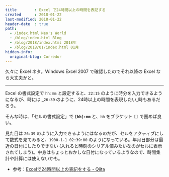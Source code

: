 ```yaml
---
title        : Excel で24時間以上の時間を表記する
created      : 2018-01-22
last-modified: 2018-01-22
header-date  : true
path:
  - /index.html Neo's World
  - /blog/index.html Blog
  - /blog/2018/index.html 2018年
  - /blog/2018/01/index.html 01月
hidden-info:
  original-blog: Corredor
---
```


久々に Excel ネタ。Windows Excel 2007 で確認したのでそれ以降の Excel なら大丈夫かと。

---

Excel の書式設定で `hh:mm` と設定すると、`22:15` のように時分を入力できるようになるが、時には _`26:39` のように、24時以上の時間を表現したい_時もあるだろう。

そんな時は、「セルの書式設定」で **`[hh]:mm`** と、`hh` をブラケット `[]` で囲めば良い。

見た目は `26:39` のように入力できるようにはなるのだが、セルをアクティブにして数式を見てみると、`1900-1-1 02:39:00` のようになっている。年月日部分は最近の日付にしたりできない (入れると時刻のシリアル値みたいなのがセルに表示されてしまう)。中身はちょっとおかしな日付になっているようなので、時間集計や計算には使えないかも。

- 参考：[Excelで24時間以上の表記をする - Qiita](https://qiita.com/kntrs/items/19e05747fb83fc92953f)

